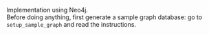 Implementation using Neo4j.  
Before doing anything, first generate a sample graph database: go to `setup_sample_graph` and read the instructions.  

